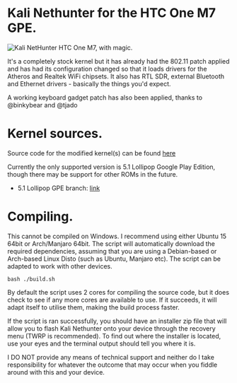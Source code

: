 # Kali Nethunter for the HTC One M7 GPE.
![Kali NetHunter](https://raw.githubusercontent.com/offensive-security/kali-nethunter/master/images/nethunter-git-logo.png)
HTC One M7, with magic.

It's a completely stock kernel but it has already had the 802.11 patch applied and has had its configuration changed so that it loads drivers for the Atheros and Realtek WiFi chipsets. It also has RTL SDR, external Bluetooth and Ethernet drivers - basically the things you'd expect.

A working keyboard gadget patch has also been applied, thanks to @binkybear and @tjado

# Kernel sources.

Source code for the modified kernel(s) can be found [here](https://github.com/lavanoid/android_kernel_htc_m7gpe)

Currently the only supported version is 5.1 Lollipop Google Play Edition, though there may be support for other ROMs in the future.

* 5.1 Lollipop GPE branch: [link](https://github.com/lavanoid/android_kernel_htc_m7gpe/tree/android-5.1)

# Compiling.

This cannot be compiled on Windows. I recommend using either Ubuntu 15 64bit or Arch/Manjaro 64bit. The script will automatically download the required dependencies, assuming that you are using a Debian-based or Arch-based Linux Disto (such as Ubuntu, Manjaro etc). The script can be adapted to work with other devices.

    bash ./build.sh

By default the script uses 2 cores for compiling the source code, but it does check to see if any more cores are available to use. If it succeeds, it will adapt itself to utilise them, making the build process faster.

If the script is ran successfully, you should have an installer zip file that will allow you to flash Kali Nethunter onto your device through the recovery menu (TWRP is recommended). To find out where the installer is located, use your eyes and the terminal output should tell you where it is.

 I DO NOT provide any means of technical support and neither do I take responsibility for whatever the outcome that may occur when you fiddle around with this and your device.

